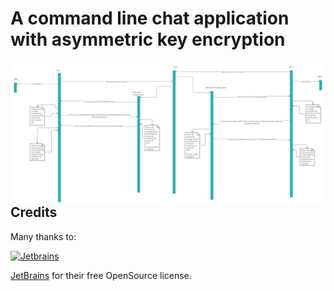 # A command line chat application with asymmetric key encryption
<img src="Go chat app.png"
     alt="Markdown Monster icon"
     style="float: left; margin-right: 10px;" />

## Credits

Many thanks to:

[![Jetbrains](https://user-images.githubusercontent.com/2064609/55432917-6df7fc00-5594-11e9-90c4-5133fbb6d4da.png)](https://www.jetbrains.com/?from=GoChat)

[JetBrains](https://www.jetbrains.com/?from=GoChat) for their free OpenSource license.
